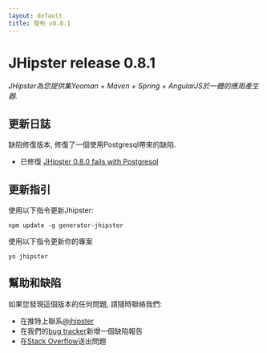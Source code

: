 ```yaml
---
layout: default
title: 發布 v0.8.1
---
```


JHipster release 0.8.1
==================

*JHipster為您提供集Yeoman + Maven + Spring + AngularJS於一體的應用產生器.*

更新日誌
----------

缺陷修復版本, 修復了一個使用Postgresql帶來的缺陷.

- 已修復 [JHipster 0.8.0 fails with Postgresql](https://github.com/jhipster/generator-jhipster/issues/105)

更新指引
------------

使用以下指令更新Jhipster:

```
npm update -g generator-jhipster
```

使用以下指令更新你的專案

```
yo jhipster
```

幫助和缺陷
--------------

如果您發現這個版本的任何問題, 請隨時聯絡我們:

- 在推特上聯系[@jhipster](https://twitter.com/jhipster)
- 在我們的[bug tracker](https://github.com/jhipster/generator-jhipster/issues?state=open)新增一個缺陷報告
- 在[Stack Overflow](http://stackoverflow.com/tags/jhipster/info)送出問題
